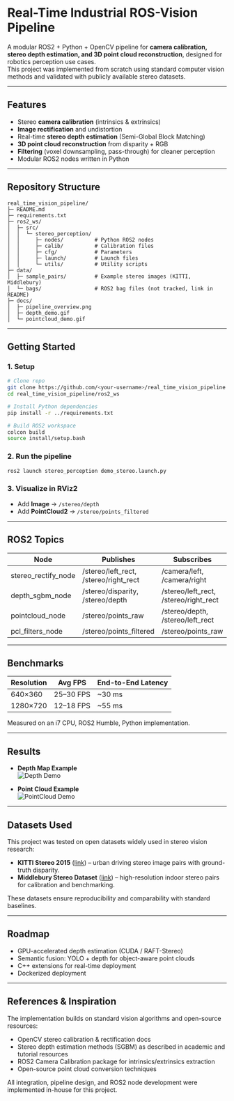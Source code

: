# Real-Time Industrial ROS-Vision Pipeline

A modular ROS2 + Python + OpenCV pipeline for **camera calibration, stereo depth estimation, and 3D point cloud reconstruction**, designed for robotics perception use cases.  
This project was implemented from scratch using standard computer vision methods and validated with publicly available stereo datasets.

---

## Features
- Stereo **camera calibration** (intrinsics & extrinsics)  
- **Image rectification** and undistortion  
- Real-time **stereo depth estimation** (Semi-Global Block Matching)  
- **3D point cloud reconstruction** from disparity + RGB  
- **Filtering** (voxel downsampling, pass-through) for cleaner perception  
- Modular ROS2 nodes written in Python  

---

## Repository Structure
```
real_time_vision_pipeline/
├─ README.md
├─ requirements.txt
├─ ros2_ws/
│  ├─ src/
│  │  └─ stereo_perception/
│  │     ├─ nodes/          # Python ROS2 nodes
│  │     ├─ calib/          # Calibration files
│  │     ├─ cfg/            # Parameters
│  │     ├─ launch/         # Launch files
│  │     └─ utils/          # Utility scripts
├─ data/
│  ├─ sample_pairs/         # Example stereo images (KITTI, Middlebury)
│  └─ bags/                 # ROS2 bag files (not tracked, link in README)
├─ docs/
│  ├─ pipeline_overview.png
│  ├─ depth_demo.gif
│  └─ pointcloud_demo.gif
```

---

## Getting Started

### 1. Setup
```bash
# Clone repo
git clone https://github.com/<your-username>/real_time_vision_pipeline.git
cd real_time_vision_pipeline/ros2_ws

# Install Python dependencies
pip install -r ../requirements.txt

# Build ROS2 workspace
colcon build
source install/setup.bash
```

### 2. Run the pipeline
```bash
ros2 launch stereo_perception demo_stereo.launch.py
```

### 3. Visualize in RViz2
- Add **Image** → `/stereo/depth`
- Add **PointCloud2** → `/stereo/points_filtered`

---

## ROS2 Topics
| Node                  | Publishes                          | Subscribes                        |
|-----------------------|------------------------------------|-----------------------------------|
| stereo_rectify_node   | /stereo/left_rect, /stereo/right_rect | /camera/left, /camera/right |
| depth_sgbm_node       | /stereo/disparity, /stereo/depth  | /stereo/left_rect, /stereo/right_rect |
| pointcloud_node       | /stereo/points_raw                | /stereo/depth, /stereo/left_rect  |
| pcl_filters_node      | /stereo/points_filtered           | /stereo/points_raw                |

---

## Benchmarks
| Resolution | Avg FPS | End-to-End Latency |
|------------|---------|--------------------|
| 640×360    | 25–30 FPS | ~30 ms |
| 1280×720   | 12–18 FPS | ~55 ms |

Measured on an i7 CPU, ROS2 Humble, Python implementation.

---

## Results
- **Depth Map Example**  
  ![Depth Demo](docs/depth_demo.gif)  

- **Point Cloud Example**  
  ![PointCloud Demo](docs/pointcloud_demo.gif)  

---

## Datasets Used
This project was tested on open datasets widely used in stereo vision research:
- **KITTI Stereo 2015** ([link](http://www.cvlibs.net/datasets/kitti/eval_scene_flow.php?benchmark=stereo)) – urban driving stereo image pairs with ground-truth disparity.  
- **Middlebury Stereo Dataset** ([link](https://vision.middlebury.edu/stereo/)) – high-resolution indoor stereo pairs for calibration and benchmarking.  

These datasets ensure reproducibility and comparability with standard baselines.

---

## Roadmap
- GPU-accelerated depth estimation (CUDA / RAFT-Stereo)  
- Semantic fusion: YOLO + depth for object-aware point clouds  
- C++ extensions for real-time deployment  
- Dockerized deployment  

---

## References & Inspiration
The implementation builds on standard vision algorithms and open-source resources:
- OpenCV stereo calibration & rectification docs  
- Stereo depth estimation methods (SGBM) as described in academic and tutorial resources  
- ROS2 Camera Calibration package for intrinsics/extrinsics extraction  
- Open-source point cloud conversion techniques  

All integration, pipeline design, and ROS2 node development were implemented in-house for this project.
